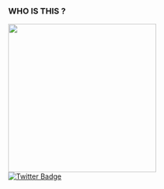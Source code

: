 ### WHO IS THIS ?

<div id="header" align="left">
	<img src="https://media.tenor.com/mAc8NGZWrEEAAAAC/wrench-cult-of-ashes.gif" width="300"/>
</div>
<!--
<div id="badges">
  <a href="your-linkedin-URL">
    <img src="https://img.shields.io/badge/LinkedIn-D60270?style=for-the-badge&logo=linkedin&logoColor=white" alt="LinkedIn Badge"/>
  </a>
  <a href="DISCORD INVITE LINK HERE">
    <img src="https://img.shields.io/badge/Discord-9B4F96?style=for-the-badge&logo=discord&logoColor=white" alt="Discord Badge"/>
  </a>
-->
  <a href="https://twitter.com/TheWrenchXR">
    <img src="https://img.shields.io/badge/Twitter-0038A8?style=for-the-badge&logo=twitter&logoColor=white" alt="Twitter Badge"/>
  </a>
</div>
<!--
	<div id="header" align="left">
	<img src="https://komarev.com/ghpvc/?username=The-Wrench&style=flat-square&color=800080" alt=""/>
	
	</div>

	[![ko-fi](https://ko-fi.com/img/githubbutton_sm.svg)](https://ko-fi.com/D1D4JOPBA)
-->

